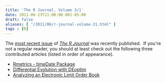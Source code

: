 ```yaml
---
title: 'The R Journal, Volume 3/1'
date: 2011-06-23T21:00:00.001-05:00
draft: false
aliases: [ "/2011/06/r-journal-volume-31.html" ]
tags : [R]
---
```


The [most recent issue](http://journal.r-project.org/archive/2011-1/2011-1_index.html) of _[The R Journal](http://journal.r-project.org/)_ was recently published.  If you're not a regular reader, you should at least check out the following three contributed articles (listed in order of appearance).  

*   [Rmetrics - timeDate Package](http://journal.r-project.org/archive/2011-1/RJournal_2011-1_Chalabi%7Eet%7Eal.pdf)
*   [Differential Evolution with DEoptim](http://journal.r-project.org/archive/2011-1/RJournal_2011-1_Ardia%7Eet%7Eal.pdf)
*   [Analyzing an Electronic Limit Order Book](http://journal.r-project.org/archive/2011-1/RJournal_2011-1_Kane%7Eet%7Eal.pdf)
